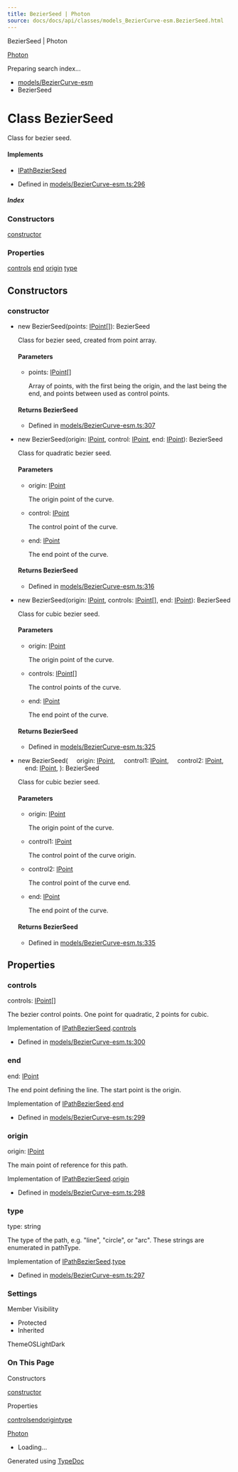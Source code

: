 ```yaml
---
title: BezierSeed | Photon
source: docs/docs/api/classes/models_BezierCurve-esm.BezierSeed.html
---
```


BezierSeed | Photon

[Photon](../index.md)




Preparing search index...

* [models/BezierCurve-esm](../modules/models_BezierCurve-esm.md)
* BezierSeed

# Class BezierSeed

Class for bezier seed.

#### Implements

* [IPathBezierSeed](../interfaces/core_schema.IPathBezierSeed.md)

* Defined in [models/BezierCurve-esm.ts:296](https://github.com/mwhite454/photon/blob/main/packages/photon/src/models/BezierCurve-esm.ts#L296)

##### Index

### Constructors

[constructor](#constructor)

### Properties

[controls](#controls)
[end](#end)
[origin](#origin)
[type](#type)

## Constructors

### constructor

* new BezierSeed(points: [IPoint](../interfaces/core_schema.IPoint.md)[]): BezierSeed

  Class for bezier seed, created from point array.

  #### Parameters

  + points: [IPoint](../interfaces/core_schema.IPoint.md)[]

    Array of points, with the first being the origin, and the last being the end, and points between used as control points.

  #### Returns BezierSeed

  + Defined in [models/BezierCurve-esm.ts:307](https://github.com/mwhite454/photon/blob/main/packages/photon/src/models/BezierCurve-esm.ts#L307)
* new BezierSeed(origin: [IPoint](../interfaces/core_schema.IPoint.md), control: [IPoint](../interfaces/core_schema.IPoint.md), end: [IPoint](../interfaces/core_schema.IPoint.md)): BezierSeed

  Class for quadratic bezier seed.

  #### Parameters

  + origin: [IPoint](../interfaces/core_schema.IPoint.md)

    The origin point of the curve.
  + control: [IPoint](../interfaces/core_schema.IPoint.md)

    The control point of the curve.
  + end: [IPoint](../interfaces/core_schema.IPoint.md)

    The end point of the curve.

  #### Returns BezierSeed

  + Defined in [models/BezierCurve-esm.ts:316](https://github.com/mwhite454/photon/blob/main/packages/photon/src/models/BezierCurve-esm.ts#L316)
* new BezierSeed(origin: [IPoint](../interfaces/core_schema.IPoint.md), controls: [IPoint](../interfaces/core_schema.IPoint.md)[], end: [IPoint](../interfaces/core_schema.IPoint.md)): BezierSeed

  Class for cubic bezier seed.

  #### Parameters

  + origin: [IPoint](../interfaces/core_schema.IPoint.md)

    The origin point of the curve.
  + controls: [IPoint](../interfaces/core_schema.IPoint.md)[]

    The control points of the curve.
  + end: [IPoint](../interfaces/core_schema.IPoint.md)

    The end point of the curve.

  #### Returns BezierSeed

  + Defined in [models/BezierCurve-esm.ts:325](https://github.com/mwhite454/photon/blob/main/packages/photon/src/models/BezierCurve-esm.ts#L325)
* new BezierSeed(
      origin: [IPoint](../interfaces/core_schema.IPoint.md),
      control1: [IPoint](../interfaces/core_schema.IPoint.md),
      control2: [IPoint](../interfaces/core_schema.IPoint.md),
      end: [IPoint](../interfaces/core_schema.IPoint.md),
  ): BezierSeed

  Class for cubic bezier seed.

  #### Parameters

  + origin: [IPoint](../interfaces/core_schema.IPoint.md)

    The origin point of the curve.
  + control1: [IPoint](../interfaces/core_schema.IPoint.md)

    The control point of the curve origin.
  + control2: [IPoint](../interfaces/core_schema.IPoint.md)

    The control point of the curve end.
  + end: [IPoint](../interfaces/core_schema.IPoint.md)

    The end point of the curve.

  #### Returns BezierSeed

  + Defined in [models/BezierCurve-esm.ts:335](https://github.com/mwhite454/photon/blob/main/packages/photon/src/models/BezierCurve-esm.ts#L335)

## Properties

### controls

controls: [IPoint](../interfaces/core_schema.IPoint.md)[]

The bezier control points. One point for quadratic, 2 points for cubic.

Implementation of [IPathBezierSeed](../interfaces/core_schema.IPathBezierSeed.md).[controls](../interfaces/core_schema.IPathBezierSeed.md#controls)

* Defined in [models/BezierCurve-esm.ts:300](https://github.com/mwhite454/photon/blob/main/packages/photon/src/models/BezierCurve-esm.ts#L300)

### end

end: [IPoint](../interfaces/core_schema.IPoint.md)

The end point defining the line. The start point is the origin.

Implementation of [IPathBezierSeed](../interfaces/core_schema.IPathBezierSeed.md).[end](../interfaces/core_schema.IPathBezierSeed.md#end)

* Defined in [models/BezierCurve-esm.ts:299](https://github.com/mwhite454/photon/blob/main/packages/photon/src/models/BezierCurve-esm.ts#L299)

### origin

origin: [IPoint](../interfaces/core_schema.IPoint.md)

The main point of reference for this path.

Implementation of [IPathBezierSeed](../interfaces/core_schema.IPathBezierSeed.md).[origin](../interfaces/core_schema.IPathBezierSeed.md#origin)

* Defined in [models/BezierCurve-esm.ts:298](https://github.com/mwhite454/photon/blob/main/packages/photon/src/models/BezierCurve-esm.ts#L298)

### type

type: string

The type of the path, e.g. "line", "circle", or "arc". These strings are enumerated in pathType.

Implementation of [IPathBezierSeed](../interfaces/core_schema.IPathBezierSeed.md).[type](../interfaces/core_schema.IPathBezierSeed.md#type)

* Defined in [models/BezierCurve-esm.ts:297](https://github.com/mwhite454/photon/blob/main/packages/photon/src/models/BezierCurve-esm.ts#L297)

### Settings

Member Visibility

* Protected
* Inherited

ThemeOSLightDark

### On This Page

Constructors

[constructor](#constructor)

Properties

[controls](#controls)[end](#end)[origin](#origin)[type](#type)

[Photon](../index.md)

* Loading...

Generated using [TypeDoc](https://typedoc.org/)
